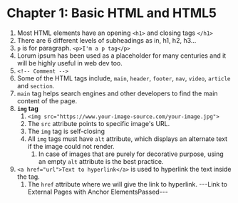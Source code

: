 # Chapter 1: Basic HTML and HTML5
1. Most HTML elements have an opening `<h1>` and closing tags `</h1>`
2. There are 6 different levels of subheadings as in, h1, h2, h3...
3. `p` is for paragraph. `<p>I'm a p tag</p>`
4. Lorum ipsum has been used as a placeholder for many centuries and it will be highly useful in web dev too.
5. `<!-- Comment -->`
6. Some of the HTML tags include, `main`, `header`, `footer`, `nav`, `video`, `article` and `section`.
7. `main` tag helps search engines and other developers to find the main content of the page.
8. **`img` tag**
   1. `<img src="https://www.your-image-source.com/your-image.jpg">`
   2. The `src` attribute points to specific image's URL.
   3. The `img` tag is self-closing
   4. All `img` tags must have `alt` attribute, which displays an alternate text if the image could not render.
      1. In case of images that are purely for decorative purpose, using an empty `alt` attribute is the best practice.
9. `<a href="url">Text to hyperlink</a>` is used to hyperlink the text inside the tag.
   1.  The `href` attribute where we will give the link to hyperlink.
  ---Link to External Pages with Anchor ElementsPassed---